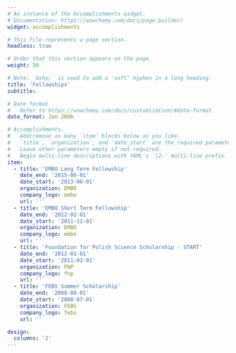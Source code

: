 ```yaml
---
# An instance of the Accomplishments widget.
# Documentation: https://wowchemy.com/docs/page-builder/
widget: accomplishments

# This file represents a page section.
headless: true

# Order that this section appears on the page.
weight: 50

# Note: `&shy;` is used to add a 'soft' hyphen in a long heading.
title: 'Fellowships'
subtitle:

# Date format
#   Refer to https://wowchemy.com/docs/customization/#date-format
date_format: Jan 2006

# Accomplishments.
#   Add/remove as many `item` blocks below as you like.
#   `title`, `organization`, and `date_start` are the required parameters.
#   Leave other parameters empty if not required.
#   Begin multi-line descriptions with YAML's `|2-` multi-line prefix.
item:
  - title: 'EMBO Long Term Fellowship'
    date_end: '2015-06-01'
    date_start: '2013-06-01'
    organization: EMBO
    company_logo: embo
    url: ''    
  - title: 'EMBO Short Term Fellowship'
    date_end: '2012-02-01'
    date_start: '2011-11-01'
    organization: EMBO
    company_logo: embo
    url: ''    
  - title: 'Foundation for Polish Science Scholarship - START'
    date_end: '2012-01-01'
    date_start: '2011-01-01'
    organization: FNP
    company_logo: fnp
    url: ''
  - title: 'FEBS Summer Scholarship'
    date_end: '2008-08-01'
    date_start: '2008-07-01'
    organization: FEBS
    company_logo: febs
    url: ''

design:
  columns: '2'
---
```

